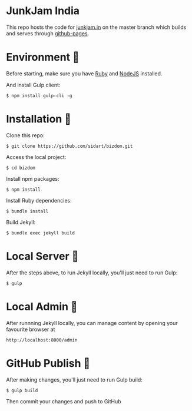 # JunkJam India

This repo hosts the code for [junkjam.in](https://www.junkjam.in/) on the master branch which builds and serves through [github-pages](https://github.com/junkjam/www.junkjam.in/deployments/activity_log?environment=github-pages).

# Environment :repeat_one:

Before starting, make sure you have [Ruby](https://www.ruby-lang.org/en/downloads/) and [NodeJS](https://nodejs.org/) installed.

And install Gulp client:
```
$ npm install gulp-cli -g
```

# Installation :repeat_one:

Clone this repo:
```
$ git clone https://github.com/sidart/bizdom.git
```

Access the local project:
```
$ cd bizdom
```

Install npm packages:
```
$ npm install
```

Install Ruby dependencies:
```
$ bundle install
```

Build Jekyll:
```
$ bundle exec jekyll build
```
  
# Local Server :repeat:

After the steps above, to run Jekyll locally, you'll just need to run Gulp:
```
$ gulp
```

# Local Admin :repeat:

After runnning Jekyll locally, you can manage content by opening your favourite browser at
```
http://localhost:8000/admin
```

# GitHub Publish :repeat:

After making changes, you'll just need to run Gulp build:
```
$ gulp build
```

Then commit your changes and push to GitHub

